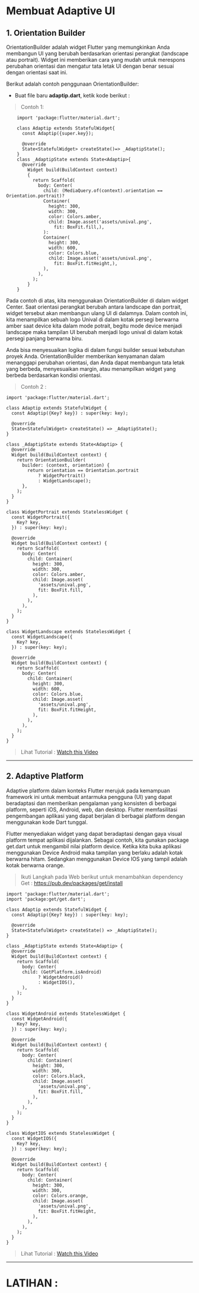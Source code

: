 # Membuat Adaptive UI
## 1. Orientation Builder

OrientationBuilder adalah widget Flutter yang memungkinkan Anda membangun UI yang berubah berdasarkan orientasi perangkat (landscape atau portrait). Widget ini memberikan cara yang mudah untuk merespons perubahan orientasi dan mengatur tata letak UI dengan benar sesuai dengan orientasi saat ini.

Berikut adalah contoh penggunaan OrientationBuilder:

- Buat file baru **adaptip.dart**, ketik kode berikut :
> Contoh 1:

        import 'package:flutter/material.dart';
    
        class Adaptip extends StatefulWidget{
          const Adaptip({super.key});
        
          @override
          State<StatefulWidget> createState()=> _AdaptipState();
        }
        class _AdaptipState extends State<Adaptip>{
          @override
            Widget build(BuildContext context)
            {
              return Scaffold(
                body: Center(
                  child: (MediaQuery.of(context).orientation == Orientation.portrait)?
                  Container(
                    height: 300,
                    width: 300,
                    color: Colors.amber,
                    child: Image.asset('assets/unival.png',
                      fit: BoxFit.fill,),
                  ):
                  Container(
                    height: 300,
                    width: 600,
                    color: Colors.blue,
                    child: Image.asset('assets/unival.png',
                      fit: BoxFit.fitHeight,),
                  ),
                ),
              );
            }
        }



Pada contoh di atas, kita menggunakan OrientationBuilder di dalam widget Center. Saat orientasi perangkat berubah antara landscape dan portrait, widget tersebut akan membangun ulang UI di dalamnya. Dalam contoh ini, kita menampilkan sebuah logo Unival di dalam kotak persegi berwarna amber saat device kita dalam mode potrait, begitu mode device menjadi landscape maka tampilan UI berubah menjadi logo unival di dalam kotak persegi panjang berwarna biru.

Anda bisa menyesuaikan logika di dalam fungsi builder sesuai kebutuhan proyek Anda. OrientationBuilder memberikan kenyamanan dalam menanggapi perubahan orientasi, dan Anda dapat membangun tata letak yang berbeda, menyesuaikan margin, atau menampilkan widget yang berbeda berdasarkan kondisi orientasi.

> Contoh 2 :

    import 'package:flutter/material.dart';
    
    class Adaptip extends StatefulWidget {
      const Adaptip({Key? key}) : super(key: key);
    
      @override
      State<StatefulWidget> createState() => _AdaptipState();
    }
    
    class _AdaptipState extends State<Adaptip> {
      @override
      Widget build(BuildContext context) {
        return OrientationBuilder(
          builder: (context, orientation) {
            return orientation == Orientation.portrait
                ? WidgetPortrait()
                : WidgetLandscape();
          },
        );
      }
    }
    
    class WidgetPortrait extends StatelessWidget {
      const WidgetPortrait({
        Key? key,
      }) : super(key: key);
    
      @override
      Widget build(BuildContext context) {
        return Scaffold(
          body: Center(
            child: Container(
              height: 300,
              width: 300,
              color: Colors.amber,
              child: Image.asset(
                'assets/unival.png',
                fit: BoxFit.fill,
              ),
            ),
          ),
        );
      }
    }
    
    class WidgetLandscape extends StatelessWidget {
      const WidgetLandscape({
        Key? key,
      }) : super(key: key);
    
      @override
      Widget build(BuildContext context) {
        return Scaffold(
          body: Center(
            child: Container(
              height: 300,
              width: 600,
              color: Colors.blue,
              child: Image.asset(
                'assets/unival.png',
                fit: BoxFit.fitHeight,
              ),
            ),
          ),
        );
      }
    }



> Lihat Tutorial : [Watch this Video](https://www.youtube.com/watch?v=JWnJCW4o94E)

----------------------------------------

## 2. Adaptive Platform


Adaptive platform dalam konteks Flutter merujuk pada kemampuan framework ini untuk membuat antarmuka pengguna (UI) yang dapat beradaptasi dan memberikan pengalaman yang konsisten di berbagai platform, seperti iOS, Android, web, dan desktop. Flutter memfasilitasi pengembangan aplikasi yang dapat berjalan di berbagai platform dengan menggunakan kode Dart tunggal.

Flutter menyediakan widget yang dapat beradaptasi dengan gaya visual platform tempat aplikasi dijalankan. Sebagai contoh, kita gunakan package get.dart untuk mengambil nilai platform device. Ketika kita buka aplikasi menggunakan Device Android maka tampilan yang berlaku adalah kotak berwarna hitam. Sedangkan menggunakan Device IOS yang tampil adalah kotak berwarna orange.

> Ikuti Langkah pada Web berikut untuk menambahkan dependency Get :
  https://pub.dev/packages/get/install



    import 'package:flutter/material.dart';
    import 'package:get/get.dart';
    
    class Adaptip extends StatefulWidget {
      const Adaptip({Key? key}) : super(key: key);
    
      @override
      State<StatefulWidget> createState() => _AdaptipState();
    }
    
    class _AdaptipState extends State<Adaptip> {
      @override
      Widget build(BuildContext context) {
        return Scaffold(
          body: Center(
          child: (GetPlatform.isAndroid)
                ? WidgetAndroid()
                : WidgetIOS(),
          ),
        );
      }
    }
    
    class WidgetAndroid extends StatelessWidget {
      const WidgetAndroid({
        Key? key,
      }) : super(key: key);
    
      @override
      Widget build(BuildContext context) {
        return Scaffold(
          body: Center(
            child: Container(
              height: 300,
              width: 300,
              color: Colors.black,
              child: Image.asset(
                'assets/unival.png',
                fit: BoxFit.fill,
              ),
            ),
          ),
        );
      }
    }
    
    class WidgetIOS extends StatelessWidget {
      const WidgetIOS({
        Key? key,
      }) : super(key: key);
    
      @override
      Widget build(BuildContext context) {
        return Scaffold(
          body: Center(
            child: Container(
              height: 300,
              width: 300,
              color: Colors.orange,
              child: Image.asset(
                'assets/unival.png',
                fit: BoxFit.fitHeight,
              ),
            ),
          ),
        );
      }
    }

> Lihat Tutorial : [Watch this Video](https://www.youtube.com/watch?v=atf2kYKSfSY)

----------------------------------------


# LATIHAN :
